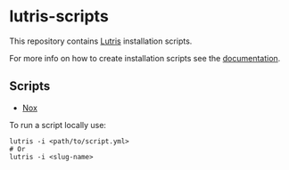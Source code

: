 # lutris-scripts
This repository contains [Lutris](https://lutris.net/) installation scripts.

For more info on how to create installation scripts see the [documentation](https://github.com/lutris/lutris/blob/master/docs/installers.rst).

## Scripts
 - [Nox](https://lutris.net/games/nox/)

To run a script locally use:
```
lutris -i <path/to/script.yml>
# Or
lutris -i <slug-name>
```

